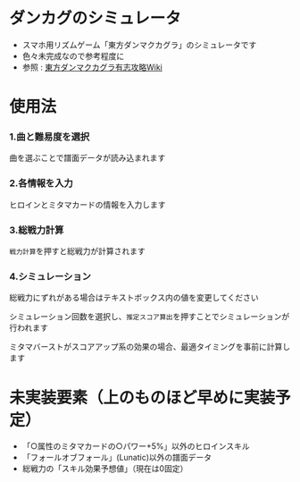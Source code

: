 # ダンカグのシミュレータ
- スマホ用リズムゲーム「東方ダンマクカグラ」のシミュレータです
- 色々未完成なので参考程度に
- 参照 : [東方ダンマクカグラ有志攻略Wiki](https://danmakuwiki.com/)

# 使用法
### 1.曲と難易度を選択
曲を選ぶことで譜面データが読み込まれます
### 2.各情報を入力
ヒロインとミタマカードの情報を入力します
### 3.総戦力計算
`戦力計算`を押すと総戦力が計算されます
### 4.シミュレーション
総戦力にずれがある場合はテキストボックス内の値を変更してください

シミュレーション回数を選択し、`推定スコア算出`を押すことでシミュレーションが行われます

ミタマバーストがスコアアップ系の効果の場合、最適タイミングを事前に計算します

# 未実装要素（上のものほど早めに実装予定）
- 「○属性のミタマカードの○パワー+5%」以外のヒロインスキル
- 「フォールオブフォール」(Lunatic)以外の譜面データ
- 総戦力の「スキル効果予想値」（現在は0固定）
